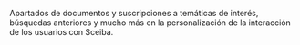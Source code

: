 Apartados de documentos y suscripciones a temáticas de interés, búsquedas anteriores y mucho más en la personalización de la interacción de los usuarios con Sceiba.